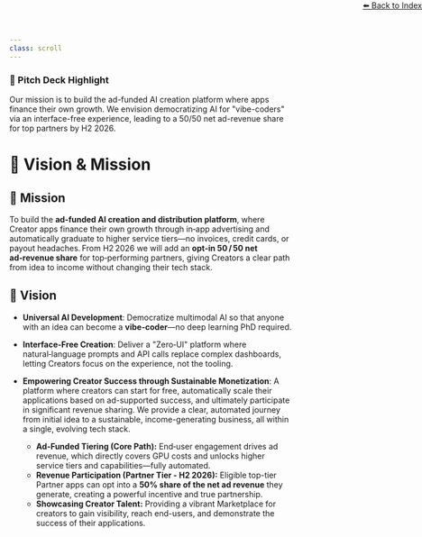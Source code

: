 ```yaml
---
class: scroll
---
```


<div style="text-align: right; position: absolute; top: 0; right: 0;">
<a href="/11">⬅️ Back to Index</a>
</div>

<div class="bg-blue-100 p-4 rounded-lg border-l-4 border-blue-500 mb-6">
  <h3 class="text-lg font-bold text-blue-800">🌟 Pitch Deck Highlight</h3>
  <p class="text-blue-800">Our mission is to build the ad-funded AI creation platform where apps finance their own growth. We envision democratizing AI for "vibe-coders" via an interface-free experience, leading to a 50/50 net ad-revenue share for top partners by H2 2026.</p>
</div>

# 🔭 **Vision & Mission**

## 🚀 Mission

To build the **ad‑funded AI creation and distribution platform**, where Creator apps finance their own growth through in‑app advertising and automatically graduate to higher service tiers—no invoices, credit cards, or payout headaches. From H2 2026 we will add an **opt‑in 50 / 50 net ad‑revenue share** for top‑performing partners, giving Creators a clear path from idea to income without changing their tech stack.

## 🌟 Vision

*   **Universal AI Development**: Democratize multimodal AI so that anyone with an idea can become a **vibe‑coder**—no deep learning PhD required.

*   **Interface‑Free Creation**: Deliver a "Zero‑UI" platform where natural‑language prompts and API calls replace complex dashboards, letting Creators focus on the experience, not the tooling.

*   **Empowering Creator Success through Sustainable Monetization**:
    A platform where creators can start for free, automatically scale their applications based on ad-supported success, and ultimately participate in significant revenue sharing. We provide a clear, automated journey from initial idea to a sustainable, income-generating business, all within a single, evolving tech stack.

    *   **Ad‑Funded Tiering (Core Path):** End‑user engagement drives ad revenue, which directly covers GPU costs and unlocks higher service tiers and capabilities—fully automated.
    *   **Revenue Participation (Partner Tier - H2 2026):** Eligible top-tier Partner apps can opt into a **50% share of the net ad revenue** they generate, creating a powerful incentive and true partnership.
    *   **Showcasing Creator Talent:** Providing a vibrant Marketplace for creators to gain visibility, reach end-users, and demonstrate the success of their applications.
